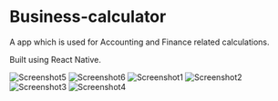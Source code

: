 # Business-calculator

A app which is used for Accounting and Finance related calculations.

Built using React Native.

![Screenshot5](https://user-images.githubusercontent.com/30324249/71538948-2acb8d80-295a-11ea-9cd9-b77f12ee71dd.jpeg)
![Screenshot6](https://user-images.githubusercontent.com/30324249/71538949-2acb8d80-295a-11ea-84f9-57bf7ab66ae5.png)
![Screenshot1](https://user-images.githubusercontent.com/30324249/71538950-2acb8d80-295a-11ea-92d8-9c51283a39e7.jpeg)
![Screenshot2](https://user-images.githubusercontent.com/30324249/71538951-2b642400-295a-11ea-82ed-735fd285f4f5.jpeg)
![Screenshot3](https://user-images.githubusercontent.com/30324249/71538952-2b642400-295a-11ea-8a37-9edc5fa3152a.jpeg)
![Screenshot4](https://user-images.githubusercontent.com/30324249/71538953-2b642400-295a-11ea-83b2-6c2818f64402.jpeg)



